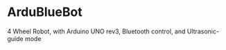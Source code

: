 ArduBlueBot
===========

4 Wheel Robot, with Arduino UNO rev3, Bluetooth control, and Ultrasonic-guide mode
